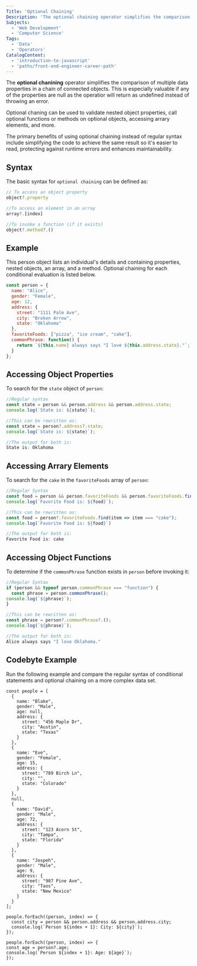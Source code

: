 ```yaml
---
Title: 'Optional Chaining'
Description: 'The optional chaining operator simplifies the comparison of multiple data properties in a chain of connected objects.' 
Subjects: 
  - 'Web Development'
  - 'Computer Science'
Tags: 
  - 'Data'
  - 'Operators'
CatalogContent: 
  - 'introduction-to-javascript'
  - 'paths/front-end-engineer-career-path'
---
```


The **optional chanining** operator simplifies the comparison of multiple data properties in a chain of connected objects. This is especially valuable if any of the properties are null as the operatior will return as undefined instead of throwing an error.

Optional chaning can be used to validate nested object properties, call optional functions or methods on optional objects, accessing arrary elements, and more. 

The primary benefits of using optional chaining instead of regular syntax include simplifying the code to achieve the same result so it's easier to read, protecting against runtime errors and enhances maintainability.

## Syntax

The basic syntax for `optional chaining` can be defined as: 

```js
// To access an object property
object?.property

//To access an element in an array
array?.[index]

//To invoke a function (if it exists)
object?.method?.()
```

## Example
This person object lists an individual's details and containing properties, nested objects, an array, and a method. Optional chaining for each conditional evaluation is listed below. 

```js
const person = {
  name: "Alice",
  gender: "Female",
  age: 12,
  address: {
    street: "1111 Palm Ave", 
    city: "Broken Arrow",
    state: "Oklahoma"
  },
  favoriteFoods: ["pizza", "ice cream", "cake"], 
  commonPhrase: function() {
    return `${this.name} always says "I love ${this.address.state}."`;
  }
};
```

## Accessing Object Properties
To search for the `state` object of `person`:

```js
//Regular syntax
const state = person && person.address && person.address.state;
console.log(`State is: ${state}`);

//This can be rewritten as:
const state = person?.address?.state;
console.log(`State is: ${state}`);

//The output for both is: 
State is: Oklahoma
```

## Accessing Arrary Elements
To search for the `cake` in the `favoriteFoods` array of `person`:

```js
//Regular Syntax
const food = person && person.favoriteFoods && person.favoriteFoods.find(item => item === "cake");
console.log(`Favorite Food is: ${food}`);

//This can be rewritten as:
const food = person?.favoriteFoods.find(item => item === "cake");
console.log(`Favorite Food is: ${food}`)

//The output for both is: 
Favorite Food is: cake
```

## Accessing Object Functions
To determine if the `commonPhrase` function exists in `person` before invoking it:

```js
//Regular Syntax
if (person && typeof person.commonPhrase === "function") {
  const phrase = person.commonPhrase();
console.log(`${phrase}`);
}

//This can be rewritten as:
const phrase = person?.commonPhrase?.();
console.log(`${phrase}`);

//The output for both is: 
Alice always says "I love Oklahoma."
```


## Codebyte Example

Run the following example and compare the regular syntax of conditional statements and optional chaining on a more complex data set.

```codebyte/js
const people = [
  {
    name: "Blake",
    gender: "Male",
    age: null,
    address: {
      street: "456 Maple Dr",
      city: "Austin",
      state: "Texas"
    }
  },
  {
    name: "Eve",
    gender: "Female",
    age: 15,
    address: {
      street: "789 Birch Ln",
      city: "",
      state: "Colorado"
    }
  },
  null,
  {
    name: "David",
    gender: "Male",
    age: 72,
    address: {
      street: "123 Acorn St",
      city: "Tampa",
      state: "Florida"
    }
  },
  {
    name: "Jospeh",
    gender: "Male",
    age: 9,
    address: {
      street: "987 Pine Ave",
      city: "Taos",
      state: "New Mexico"
    }
  }
];

people.forEach((person, index) => {
  const city = person && person.address && person.address.city;
  console.log(`Person ${index + 1}: City: ${city}`);
});

people.forEach((person, index) => {
const age = person?.age;
console.log(`Person ${index + 1}: Age: ${age}`);
});
```
